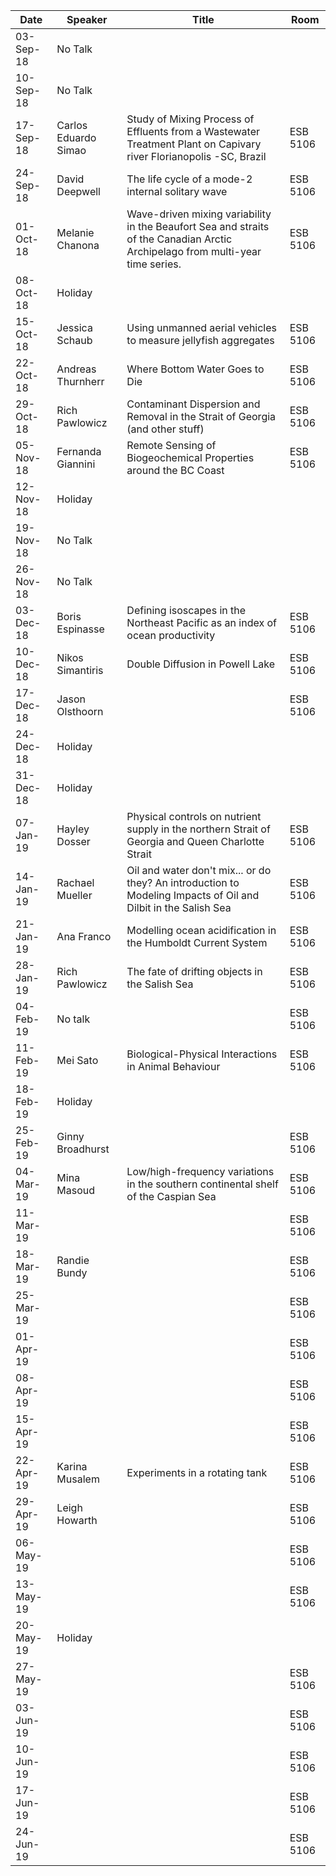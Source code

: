 Date       |  Speaker                |  Title                                                                                                                           |  Room
-----------|-------------------------|----------------------------------------------------------------------------------------------------------------------------------|----------
03-Sep-18  |  No Talk                |                                                                                                                                  |
10-Sep-18  |  No Talk                |                                                                                                                                  |
17-Sep-18  |  Carlos Eduardo Simao   |  Study of Mixing Process of Effluents from a Wastewater Treatment Plant on Capivary river Florianopolis -SC, Brazil              |  ESB 5106
24-Sep-18  |  David Deepwell         |  The life cycle of a mode-2 internal solitary wave                                                                               |  ESB 5106
01-Oct-18  |  Melanie Chanona        |  Wave-driven mixing variability in the Beaufort Sea and straits of the Canadian Arctic Archipelago from multi-year time series.  |  ESB 5106
08-Oct-18  |  Holiday                |                                                                                                                                  |
15-Oct-18  |  Jessica Schaub         |  Using unmanned aerial vehicles to measure jellyfish aggregates                                                                  |  ESB 5106
22-Oct-18  |  Andreas Thurnherr      |  Where Bottom Water Goes to Die                                                                                                  |  ESB 5106
29-Oct-18  |  Rich Pawlowicz         |  Contaminant Dispersion and Removal in the Strait of Georgia (and other stuff)                                                   |  ESB 5106
05-Nov-18  |  Fernanda Giannini      |  Remote Sensing of Biogeochemical Properties around the BC Coast                                                                 |  ESB 5106
12-Nov-18  |  Holiday                |                                                                                                                                  |
19-Nov-18  |  No Talk                |                                                                                                                                  |
26-Nov-18  |  No Talk                |                                                                                                                                  |
03-Dec-18  |  Boris Espinasse        |  Defining isoscapes in the Northeast Pacific as an index of ocean productivity                                                   |  ESB 5106
10-Dec-18  |  Nikos Simantiris       |  Double Diffusion in Powell Lake                                                                                                 |  ESB 5106
17-Dec-18  |  Jason Olsthoorn        |                                                                                                                                  |  ESB 5106
24-Dec-18  |  Holiday                |                                                                                                                                  |
31-Dec-18  |  Holiday                |                                                                                                                                  |
07-Jan-19  |  Hayley Dosser          |  Physical controls on nutrient supply in the northern Strait of Georgia and Queen Charlotte Strait                               |  ESB 5106
14-Jan-19  |  Rachael Mueller        |  Oil and water don't mix... or do they? An introduction to Modeling Impacts of Oil and Dilbit in the Salish Sea                    |  ESB 5106
21-Jan-19  |  Ana Franco             |  Modelling ocean acidification in the Humboldt Current System                                                                    |  ESB 5106
28-Jan-19  |  Rich Pawlowicz         |  The fate of drifting objects in the Salish Sea                                                                                  |  ESB 5106
04-Feb-19  |  No talk                |                                                                                                                                  |  ESB 5106
11-Feb-19  |  Mei Sato               |  Biological-Physical Interactions in Animal Behaviour                                                                            |  ESB 5106
18-Feb-19  |  Holiday                |                                                                                                                                  |
25-Feb-19  |  Ginny Broadhurst       |                                                                                                                                  |  ESB 5106
04-Mar-19  |  Mina Masoud            |  Low/high-frequency variations in the southern continental shelf of the Caspian Sea                                              |  ESB 5106
11-Mar-19  |                         |                                                                                                                                  |  ESB 5106
18-Mar-19  |  Randie Bundy           |                                                                                                                                  |  ESB 5106
25-Mar-19  |                         |                                                                                                                                  |  ESB 5106
01-Apr-19  |                         |                                                                                                                                  |  ESB 5106
08-Apr-19  |                         |                                                                                                                                  |  ESB 5106
15-Apr-19  |                         |                                                                                                                                  |  ESB 5106
22-Apr-19  |  Karina Musalem         |  Experiments in a rotating tank                                                                                                  |  ESB 5106
29-Apr-19  |  Leigh Howarth          |                                                                                                                                  |  ESB 5106
06-May-19  |                         |                                                                                                                                  |  ESB 5106
13-May-19  |                         |                                                                                                                                  |  ESB 5106
20-May-19  |  Holiday                |                                                                                                                                  |
27-May-19  |                         |                                                                                                                                  |  ESB 5106
03-Jun-19  |                         |                                                                                                                                  |  ESB 5106
10-Jun-19  |                         |                                                                                                                                  |  ESB 5106
17-Jun-19  |                         |                                                                                                                                  |  ESB 5106
24-Jun-19  |                         |                                                                                                                                  |  ESB 5106

